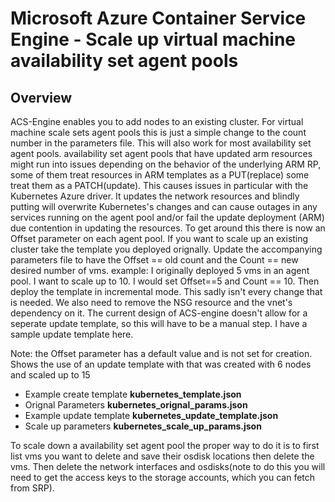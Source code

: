 # Microsoft Azure Container Service Engine - Scale up virtual machine availability set agent pools

## Overview

ACS-Engine enables you to add nodes to an existing cluster. For virtual machine scale sets agent pools this is just a simple change to the count number in the parameters file. 
This will also work for most availability set agent pools. availability set agent pools that have updated arm resources might run into issues depending on the behavior
of the underlying ARM RP, some of them treat resources in ARM templates as a PUT(replace) some treat them as a PATCH(update). This causes issues
in particular with the Kubernetes Azure driver. It updates the network resources and blindly putting will overwrite Kubernetes's changes and can cause 
outages in any services running on the agent pool and/or fail the update deployment (ARM) due contention in updating the resources. 
To get around this there is now an Offset parameter on each agent pool. If you want to scale up an existing cluster take the template 
you deployed orignally. Update the accompanying parameters file to have the Offset == old count and the Count == new desired number of vms. 
example: I originally deployed 5 vms in an agent pool. I want to scale up to 10. I would set Offset==5 and Count == 10. Then deploy the template 
in incremental mode. This sadly isn't every change that is needed. We also need to remove the NSG resource and the vnet's dependency on it. The current design of ACS-engine doesn't allow for a seperate update template, so this will have to be a manual step. I have a sample update template here.

Note: the Offset parameter has a default value and is not set for creation.
Shows the use of an update template with that was created with 6 nodes and scaled up to 15
- Example create template **kubernetes_template.json** 
- Orignal Parameters **kubernetes_orignal_params.json** 
- Example update template **kubernetes_update_template.json** 
- Scale up parameters **kubernetes_scale_up_params.json** 

To scale down a availability set agent pool the proper way to do it is to first list vms you want to delete and save 
their osdisk locations then delete the vms. Then delete the network interfaces and osdisks(note to do this you will 
need to get the access keys to the storage accounts, which you can fetch from SRP).
